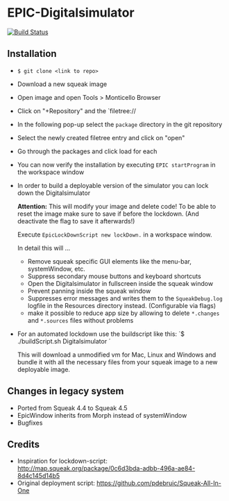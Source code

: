 # EPIC-Digitalsimulator

[![Build Status](https://travis-ci.org/HPI-SWA-Teaching/EPIC-Digitalsimulator.svg?branch=developer)](https://travis-ci.org/HPI-SWA-Teaching/EPIC-Digitalsimulator)


## Installation

- `$ git clone <link to repo>`

- Download a new squeak image
- Open image and open Tools > Monticello Browser
- Click on "+Repository" and the `filetree://
- In the following pop-up select the `package` directory in the git repository
- Select the newly created filetree entry and click on "open"
- Go through the packages and click load for each

- You can now verify the installation by executing `EPIC startProgram` in the workspace window
- In order to build a deployable version of the simulator you can lock down the Digitalsimulator

	**Attention:**
	This will modify your image and delete code!
	To be able to reset the image make sure to save if before the lockdown.
	(And deactivate the flag to save it afterwards!)
	
	Execute `EpicLockDownScript new lockDown.` in a workspace window.
	
	In detail this will …
	
	- Remove squeak specific GUI elements like the menu-bar, systemWindow, etc.
	- Suppress secondary mouse buttons and keyboard shortcuts
	- Open the Digitalsimulator in fullscreen inside the squeak window
	- Prevent panning inside the squeak window
	- Suppresses error messages and writes them to the `SqueakDebug.log` logfile in the Resources directory instead. (Configurable via flags)
	- make it possible to reduce app size by allowing to delete `*.changes` and `*.sources` files without problems
	
- For an automated lockdown use the buildscript like this: ´$ ./buildScript.sh Digitalsimulator <pathToYourSqueak>´
	
	This will download a unmodified vm for Mac, Linux and Windows and bundle it with all the necessary files from your squeak image to a new deployable image.


## Changes in legacy system

- Ported from Squeak 4.4 to Squeak 4.5
- EpicWindow inherits from Morph instead of systemWindow
- Bugfixes


## Credits

- Inspiration for lockdown-script: http://map.squeak.org/package/0c6d3bda-adbb-496a-ae84-8d4c145d14b5
- Original deployment script: https://github.com/pdebruic/Squeak-All-In-One
